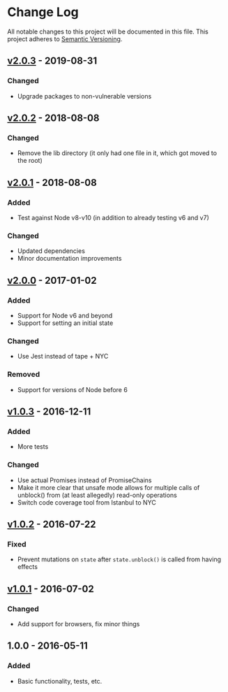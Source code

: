 # Change Log

All notable changes to this project will be documented in this file.
This project adheres to [Semantic Versioning](http://semver.org/).

## [v2.0.3][2.0.3] - 2019-08-31
### Changed
- Upgrade packages to non-vulnerable versions

## [v2.0.2][2.0.2] - 2018-08-08
### Changed
- Remove the lib directory (it only had one file in it, which got moved to the root)

## [v2.0.1][2.0.1] - 2018-08-08
### Added
- Test against Node v8-v10 (in addition to already testing v6 and v7)

### Changed
- Updated dependencies
- Minor documentation improvements

## [v2.0.0][2.0.0] - 2017-01-02
### Added
- Support for Node v6 and beyond
- Support for setting an initial state

### Changed
- Use Jest instead of tape + NYC

### Removed
- Support for versions of Node before 6

## [v1.0.3][1.0.3] - 2016-12-11
### Added
- More tests

### Changed
- Use actual Promises instead of PromiseChains
- Make it more clear that unsafe mode allows for multiple calls of unblock() from (at least allegedly) read-only operations
- Switch code coverage tool from Istanbul to NYC

## [v1.0.2][1.0.2] - 2016-07-22
### Fixed
- Prevent mutations on `state` after `state.unblock()` is called from having effects

## [v1.0.1][1.0.1] - 2016-07-02
### Changed
- Add support for browsers, fix minor things

## 1.0.0 - 2016-05-11
### Added
- Basic functionality, tests, etc.

[2.0.3]: https://github.com/jamescostian/borrow-state/compare/v2.0.2...v2.0.3
[2.0.2]: https://github.com/jamescostian/borrow-state/compare/v2.0.1...v2.0.2
[2.0.1]: https://github.com/jamescostian/borrow-state/compare/v2.0.0...v2.0.1
[2.0.0]: https://github.com/jamescostian/borrow-state/compare/v1.0.3...v2.0.0
[1.0.3]: https://github.com/jamescostian/borrow-state/compare/v1.0.2...v1.0.3
[1.0.2]: https://github.com/jamescostian/borrow-state/compare/v1.0.1...v1.0.2
[1.0.1]: https://github.com/jamescostian/borrow-state/compare/v1.0.0...v1.0.1
